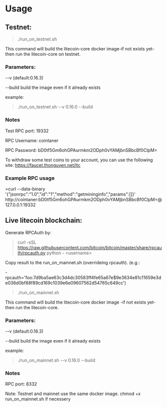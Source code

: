 <h1>Usage</h1>

<h2>Testnet:</h2>

>./run_on_testnet.sh

This command will build the litecoin-core docker image-if not exists yet- then run the litecoin-core on testnet.

<h3>Parameters:</h3>

--v (default:0.16.3)

--build build the image even if it already exists

example:

> ./run_on_testnet.sh --v 0.16.0 --build

<h3>Notes</h3>

Test RPC port: 19332

RPC Username: cointaner

RPC Password: bD0tf5Gm6ohGPAurmkm2ODph0vYAMjbnSBbcBf0ClpM=

To withdraw some test coins to your account, you can use the following site:
https://faucet.thonguyen.net/ltc


<h3>Example RPC usage</h3>
>curl --data-binary '{"jsonrpc":"1.0","id":"1","method":"getmininginfo","params":[]}' http://cointaner:bD0tf5Gm6ohGPAurmkm2ODph0vYAMjbnSBbcBf0ClpM=@127.0.0.1:19332


<h2>Live litecoin blockchain:</h2>

Generate RPCAuth by:
>curl -sSL https://raw.githubusercontent.com/bitcoin/bitcoin/master/share/rpcauth/rpcauth.py python - \<username>

Copy result to the run_on_mainnet.sh (overrideing rpcauth). (e.g.:

-rpcauth='foo:7d9ba5ae63c3d4dc30583ff4fe65a67e$9e3634e81c11659e3de036d0bf88f89cd169c1039e6e09607562d54765c649cc')

>./run_on_mainnet.sh


This command will build the litecoin-core docker image -if not exists yet- then run the litecoin-core.

<h3>Parameters:</h3>

--v (default:0.16.3)

--build build the image even if it already exists

example:

> ./run_on_mainnet.sh --v 0.16.0 --build

<h3>Notes</h3>

RPC port: 8332


Note:   Testnet and mainnet use the same docker image.
        chmod +x run_on_mainnet.sh if necessery